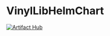 # VinylLibHelmChart
[![Artifact Hub](https://img.shields.io/endpoint?url=https://artifacthub.io/badge/repository/vinyl-lib)](https://artifacthub.io/packages/search?repo=vinyl-lib)
